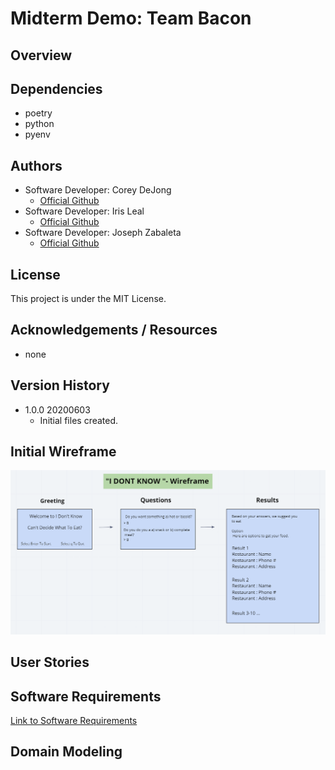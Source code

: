 
# Midterm Demo: Team Bacon
 
## Overview  
  
  
## Dependencies  
- poetry  
- python  
- pyenv  

## Authors  
- Software Developer: Corey DeJong
    - [Official Github](https://github.com/CoreyDeJong)  
- Software Developer: Iris Leal
    - [Official Github](https://github.com/ilealm)  
- Software Developer: Joseph Zabaleta
  - [Official Github](https://github.com/joseph-zabaleta)  

## License  
This project is under the MIT License.

## Acknowledgements / Resources  
- none

## Version History  
- 1.0.0 20200603
    - Initial files created.  

## Initial Wireframe  
![wireframe](assets/wireframe.png)

## User Stories  

## Software Requirements  
[Link to Software Requirements](requirements.md)

## Domain Modeling  

